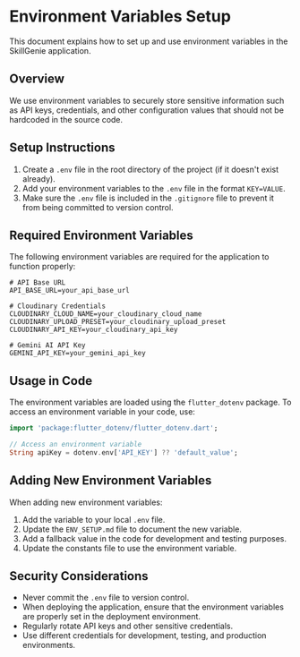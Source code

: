 # Environment Variables Setup

This document explains how to set up and use environment variables in the SkillGenie application.

## Overview

We use environment variables to securely store sensitive information such as API keys, credentials, and other configuration values that should not be hardcoded in the source code.

## Setup Instructions

1. Create a `.env` file in the root directory of the project (if it doesn't exist already).
2. Add your environment variables to the `.env` file in the format `KEY=VALUE`.
3. Make sure the `.env` file is included in the `.gitignore` file to prevent it from being committed to version control.

## Required Environment Variables

The following environment variables are required for the application to function properly:

```
# API Base URL
API_BASE_URL=your_api_base_url

# Cloudinary Credentials
CLOUDINARY_CLOUD_NAME=your_cloudinary_cloud_name
CLOUDINARY_UPLOAD_PRESET=your_cloudinary_upload_preset
CLOUDINARY_API_KEY=your_cloudinary_api_key

# Gemini AI API Key
GEMINI_API_KEY=your_gemini_api_key
```

## Usage in Code

The environment variables are loaded using the `flutter_dotenv` package. To access an environment variable in your code, use:

```dart
import 'package:flutter_dotenv/flutter_dotenv.dart';

// Access an environment variable
String apiKey = dotenv.env['API_KEY'] ?? 'default_value';
```

## Adding New Environment Variables

When adding new environment variables:

1. Add the variable to your local `.env` file.
2. Update the `ENV_SETUP.md` file to document the new variable.
3. Add a fallback value in the code for development and testing purposes.
4. Update the constants file to use the environment variable.

## Security Considerations

- Never commit the `.env` file to version control.
- When deploying the application, ensure that the environment variables are properly set in the deployment environment.
- Regularly rotate API keys and other sensitive credentials.
- Use different credentials for development, testing, and production environments. 